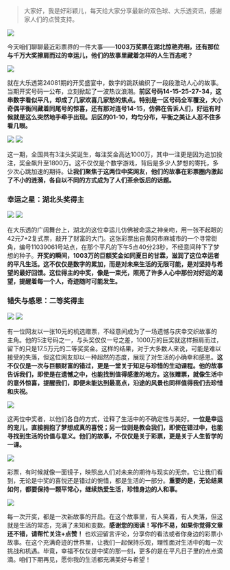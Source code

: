 > 大家好，我是好彩颖儿，每天给大家分享最新的双色球、大乐透资讯，感谢家人们的点赞支持。

![](https://cdn.jsdelivr.net/gh/wangwenjie1314/PicCDN/2024-7-16/1721091574197-image.png)

今天咱们聊聊最近彩票界的一件大事——**1003万奖票在湖北惊艳亮相，还有那位与千万大奖擦肩而过的幸运儿，他们的故事里藏着怎样的人生百态呢？**

![](https://cdn.jsdelivr.net/gh/wangwenjie1314/PicCDN/2024-7-16/1721091802509-image.png)


就在大乐透第24081期的开奖盛宴中，数字的跳跃编织了一段段激动人心的故事。当期开奖号码一公布，立刻掀起了一波热议浪潮。**前区号码14-15-25-27-34，这串数字看似平凡，却成了几家欢喜几家愁的焦点。特别是一区号码全军覆没，大小奇偶平衡间藏着同尾号的惊喜，还有那对连号14-15，仿佛在告诉人们，好运有时候就是这么突然地手牵手出现。后区的01-10，均匀分布，平衡之美让人忍不住多看几眼。**

![](https://cdn.jsdelivr.net/gh/wangwenjie1314/PicCDN/2024-7-16/1721091762430-image.png)
![](https://cdn.jsdelivr.net/gh/wangwenjie1314/PicCDN/2024-7-16/1721091775904-image.png)



这一期，全国共有3注头奖诞生，每注奖金高达1000万，其中一注更是因为追加投注，奖金飙升至1800万。这不仅仅是个数字游戏，背后是多少人梦想的寄托，多少次心跳加速的期待。**让我们聚焦于这两位中奖网友，他们的故事在彩票圈内激起了不小的涟漪，各自以不同的方式成为了人们茶余饭后的话题。**

### 幸运之星：湖北头奖得主

![](https://cdn.jsdelivr.net/gh/wangwenjie1314/PicCDN/2024-7-17/1721187570626-image.png)
![](https://cdn.jsdelivr.net/gh/wangwenjie1314/PicCDN/2024-7-16/1721091592689-image.png)


在大乐透的广阔舞台上，湖北的这位幸运儿仿佛被命运之神亲吻，用一张不起眼的42元7+2复式票，敲开了财富的大门。这张彩票出自黄冈市麻城市的一个寻常街角，编号11039061号站点，在那个平凡的下午5点40分23秒，不经意间种下了梦想的种子。**开奖的瞬间，1003万的巨额奖金如同夏日的甘霖，滋润了这位幸运者的平凡生活。这不仅仅是数字的累加，而是对未来生活的无限可能，是对坚持与希望的最好回馈。这位得主的中奖，像是一束光，照亮了许多人心中那份对好运的渴望，提醒着每一个人，奇迹随时可能发生。**

### 错失与感恩：二等奖得主

![](https://cdn.jsdelivr.net/gh/wangwenjie1314/PicCDN/2024-7-17/1721187593826-image.png)
![](https://cdn.jsdelivr.net/gh/wangwenjie1314/PicCDN/2024-7-16/1721091592689-image.png)

有一位网友以一张10元的机选赠票，不经意间成为了一场遗憾与庆幸交织故事的主角。他的5注号码之一，与头奖仅仅一号之差，1000万的巨奖就这样擦肩而过，留下的只是17.5万元的二等奖奖金。这样的结果，对于大多数人来说，可能是难以接受的失落，但这位网友却以一种超然的态度，展现了对生活的小确幸和感恩。**这不仅仅是一次与巨额财富的错过，更是一堂关于知足与珍惜的生动课程。他的故事告诉我们，即使是在遗憾之中，也能找到值得感激的地方。这张赠票，就像生活中的意外惊喜，提醒我们，即便未能达到最高点，沿途的风景也同样值得我们去珍惜和庆祝。**

![](https://cdn.jsdelivr.net/gh/wangwenjie1314/PicCDN/2024-7-17/1721187648385-image.png)

这两位中奖者，以他们各自的方式，诠释了生活中的不确定性与美好。**一位是幸运的宠儿，直接拥抱了梦想成真的喜悦；另一位则是教会我们，即使在错过中，也能寻找到生活的价值与意义。他们的故事，不仅仅是关于彩票，更是关于人生哲学的一课。**

![](https://cdn.jsdelivr.net/gh/wangwenjie1314/PicCDN/2024-7-16/1721091643918-image.png)


彩票，有时候就像一面镜子，映照出人们对未来的期待与现实的无奈。它让我们看到，无论是中奖的喜悦还是错过的惋惜，都是生活的一部分。**重要的是，无论结果如何，都要保持一颗平常心，继续热爱生活，珍惜身边的人和事。**


![](https://cdn.jsdelivr.net/gh/wangwenjie1314/PicCDN/2024-7-17/1721188050287-image.png)


每一次开奖，都是一次新故事的开启。在这个故事里，有人笑着，有人失落，但这就是生活的常态，充满了未知和变数。**感谢您的阅读！写作不易，如果你觉得文章还不错，请帮忙关注+点赞！** 也欢迎留言评论，分享你的看法或者你身边的彩票小故事。在这个充满奇迹的世界里，让我们一起保持乐观，理性面对生活中的每一次挑战和机遇。毕竟，幸福不仅仅是中奖的那一刻，更多的是在平凡日子里的点点滴滴。咱们下期再见，愿你我的生活都充满美好与希望！